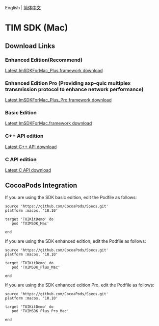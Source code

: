 English | [简体中文](./README_ZH.md)

# TIM SDK (Mac)

## Download Links

### Enhanced Edition(Recommend)
[Latest ImSDKForMac_Plus.framework download](https://im.sdk.qcloud.com/download/plus/7.5.4852/ImSDKForMac_Plus_7.5.4852.framework.zip)

### Enhanced Edition Pro (Providing axp-quic multiplex transmission protocol to enhance network performance)
[Latest ImSDKForMac_Plus_Pro.framework download](https://im.sdk.qcloud.com/download/plus/7.5.4852/ImSDKForMac_Plus_Pro_7.5.4852.framework.zip)

### Basic Edition
[Latest ImSDKForMac.framework download](https://im.sdk.qcloud.com/download/standard/5.1.62/TIM_SDK_Mac_latest_framework.zip)

### C++ API edition
[Latest C++ API download](https://im.sdk.qcloud.com/download/plus/7.5.4852/cross_platform/ImSDK_Mac_CPP_7.5.4852.framework.zip)

### C API edition
[Latest C API download](https://im.sdk.qcloud.com/download/plus/7.5.4852/cross_platform/ImSDK_Mac_C_7.5.4852.framework.zip)

## CocoaPods Integration
If you are using the SDK basic edition, edit the Podfile as follows:

```
source 'https://github.com/CocoaPods/Specs.git'
platform :macos, '10.10'

target 'TUIKitDemo' do
   pod 'TXIMSDK_Mac'

end

```

If you are using the SDK enhanced edition, edit the Podfile as follows:

```
source 'https://github.com/CocoaPods/Specs.git'
platform :macos, '10.10'

target 'TUIKitDemo' do
   pod 'TXIMSDK_Plus_Mac'

end

```

If you are using the SDK enhanced edition Pro, edit the Podfile as follows:

```
source 'https://github.com/CocoaPods/Specs.git'
platform :macos, '10.10'

target 'TUIKitDemo' do
   pod 'TXIMSDK_Plus_Pro_Mac'

end

```
